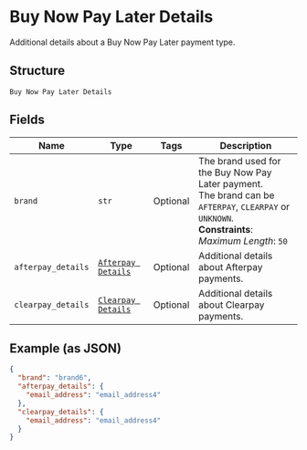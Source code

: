 
# Buy Now Pay Later Details

Additional details about a Buy Now Pay Later payment type.

## Structure

`Buy Now Pay Later Details`

## Fields

| Name | Type | Tags | Description |
|  --- | --- | --- | --- |
| `brand` | `str` | Optional | The brand used for the Buy Now Pay Later payment.<br>The brand can be `AFTERPAY`, `CLEARPAY` or `UNKNOWN`.<br>**Constraints**: *Maximum Length*: `50` |
| `afterpay_details` | [`Afterpay Details`](../../doc/models/afterpay-details.md) | Optional | Additional details about Afterpay payments. |
| `clearpay_details` | [`Clearpay Details`](../../doc/models/clearpay-details.md) | Optional | Additional details about Clearpay payments. |

## Example (as JSON)

```json
{
  "brand": "brand6",
  "afterpay_details": {
    "email_address": "email_address4"
  },
  "clearpay_details": {
    "email_address": "email_address4"
  }
}
```

